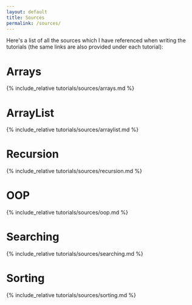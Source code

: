 ```yaml
---
layout: default
title: Sources 
permalink: /sources/
---
```


Here's a list of all the sources which I have referenced when writing the tutorials (the same links are also provided under each tutorial):

# Arrays
{% include_relative tutorials/sources/arrays.md %}

# ArrayList
{% include_relative tutorials/sources/arraylist.md %}

# Recursion
{% include_relative tutorials/sources/recursion.md %}

# OOP
{% include_relative tutorials/sources/oop.md %}

# Searching
{% include_relative tutorials/sources/searching.md %}

# Sorting
{% include_relative tutorials/sources/sorting.md %}
